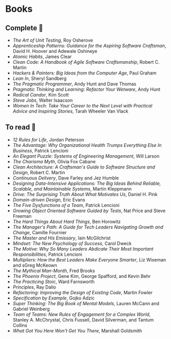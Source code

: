 # Books

## Complete 📗

- _The Art of Unit Testing_, Roy Osherove
- _Apprenticeship Patterns: Guidance for the Aspiring Software Craftsman_, David H. Hoover and Adewale Oshineye
- _Atomic Habits_, James Clear
- _Clean Code: A Handbook of Agile Software Craftsmanship_, Robert C. Martin
- _Hackers & Painters: Big Ideas from the Computer Age_, Paul Graham
- _Lean In_, Sheryl Sandberg
- _The Pragmatic Programmer_, Andy Hunt and Dave Thomas
- _Pragmatic Thinking and Learning: Refactor Your Wetware_, Andy Hunt
- _Radical Candor_, Kim Scott
- _Steve Jobs_, Walter Isaacson
- _Women In Tech: Take Your Career to the Next Level with Practical Advice and Inspiring Stories_, Tarah Wheeler Van Vlack

## To read 📕

- _12 Rules for Life_, Jordan Peterson
- _The Advantage: Why Organizational Health Trumps Everything Else In Business_, Patrick Lencioni
- _An Elegant Puzzle: Systems of Engineering Management_, Will Larson
- _The Charisma Myth_, Olivia Fox Cabane
- _Clean Architecture: A Craftsman's Guide to Software Structure and Design_, Robert C. Martin
- _Continuous Delivery_, Dave Farley and Jez Humble
- _Designing Data-Intensive Applications: The Big Ideas Behind Reliable, Scalable, and Maintainable Systems_, Martin Kleppmann
- _Drive: The Surprising Truth About What Motivates Us_, Daniel H. Pink
- _Domain-driven Design_, Eric Evans
- _The Five Dysfunctions of a Team_, Patrick Lencioni
- _Growing Object Oriented Software Guided by Tests_, Nat Price and Steve Freeman
- _The Hard Things About Hard Things_, Ben Horowitz
- _The Manager's Path: A Guide for Tech Leaders Navigating Growth and Change_, Camille Fournier
- _The Master and His Emissary_, Iain McGilchrist
- _Mindset: The New Psychology of Success_, Carol Dweck
- _The Motive: Why So Many Leaders Abdicate Their Most Important Responsibilities_, Patrick Lencioni
- _Multipliers: How the Best Leaders Make Everyone Smarter_, Liz Wiseman and sGreg McKeown
- _The Mythical Man-Month_, Fred Brooks
- _The Phoenix Project_, Gene Kim, George Spafford, and Kevin Behr
- _The Practicing Stoic_, Ward Farnsworth
- _Principles_, Ray Dalio
- _Refactoring: Improving the Design of Existing Code_, Martin Fowler
- _Specification by Example_, Gojko Adzic
- _Super Thinking: The Big Book of Mental Models_, Lauren McCann and Gabriel Weinberg
- _Team of Teams: New Rules of Engagement for a Complex World_, Stanley A. McChrystal, Chris Fussell, David Silverman, and Tantum Collins
- _What Got You Here Won't Get You There_, Marshall Goldsmith
